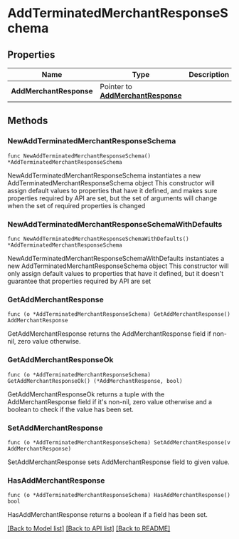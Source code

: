 # AddTerminatedMerchantResponseSchema

## Properties

Name | Type | Description | Notes
------------ | ------------- | ------------- | -------------
**AddMerchantResponse** | Pointer to [**AddMerchantResponse**](AddMerchantResponse.md) |  | [optional] 

## Methods

### NewAddTerminatedMerchantResponseSchema

`func NewAddTerminatedMerchantResponseSchema() *AddTerminatedMerchantResponseSchema`

NewAddTerminatedMerchantResponseSchema instantiates a new AddTerminatedMerchantResponseSchema object
This constructor will assign default values to properties that have it defined,
and makes sure properties required by API are set, but the set of arguments
will change when the set of required properties is changed

### NewAddTerminatedMerchantResponseSchemaWithDefaults

`func NewAddTerminatedMerchantResponseSchemaWithDefaults() *AddTerminatedMerchantResponseSchema`

NewAddTerminatedMerchantResponseSchemaWithDefaults instantiates a new AddTerminatedMerchantResponseSchema object
This constructor will only assign default values to properties that have it defined,
but it doesn't guarantee that properties required by API are set

### GetAddMerchantResponse

`func (o *AddTerminatedMerchantResponseSchema) GetAddMerchantResponse() AddMerchantResponse`

GetAddMerchantResponse returns the AddMerchantResponse field if non-nil, zero value otherwise.

### GetAddMerchantResponseOk

`func (o *AddTerminatedMerchantResponseSchema) GetAddMerchantResponseOk() (*AddMerchantResponse, bool)`

GetAddMerchantResponseOk returns a tuple with the AddMerchantResponse field if it's non-nil, zero value otherwise
and a boolean to check if the value has been set.

### SetAddMerchantResponse

`func (o *AddTerminatedMerchantResponseSchema) SetAddMerchantResponse(v AddMerchantResponse)`

SetAddMerchantResponse sets AddMerchantResponse field to given value.

### HasAddMerchantResponse

`func (o *AddTerminatedMerchantResponseSchema) HasAddMerchantResponse() bool`

HasAddMerchantResponse returns a boolean if a field has been set.


[[Back to Model list]](../README.md#documentation-for-models) [[Back to API list]](../README.md#documentation-for-api-endpoints) [[Back to README]](../README.md)


